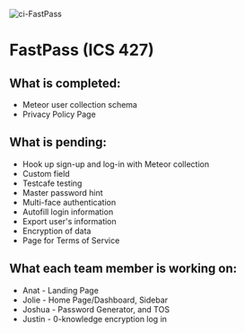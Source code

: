 ![ci-FastPass](https://github.com/FastPass-Devs/FastPass/actions/workflows/ci.yml/badge.svg)

# FastPass (ICS 427)

## What is completed:
* Meteor user collection schema
* Privacy Policy Page

## What is pending:
* Hook up sign-up and log-in with Meteor collection
* Custom field
* Testcafe testing
* Master password hint
* Multi-face authentication
* Autofill login information
* Export user's information
* Encryption of data
* Page for Terms of Service

## What each team member is working on:
* Anat - Landing Page
* Jolie - Home Page/Dashboard, Sidebar
* Joshua - Password Generator, and TOS
* Justin - 0-knowledge encryption log in


